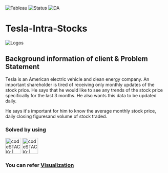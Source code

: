 ![Tableau](https://img.shields.io/badge/Tool-Tableau-yellowgreen) ![Status](https://img.shields.io/badge/Status-Completed-success) ![DA](https://img.shields.io/badge/Data-Analytics-ff69b4)

# Tesla-Intra-Stocks

![Logos](https://joyridecars.org/wp-content/uploads/2017/10/Tesla-Logo-1.png)

## Background information of client & Problem Statement 

Tesla is an American electric vehicle and clean energy company. An important shareholder is tired of receiving only monthly updates of the stock price.
He says that he would like to see any trends of the stock price specifically for the last 3 months. He also wants this data to be updated daily.

He says it's important for him to know the average monthly stock price, daily closing figuresand volume of stock traded.

### Solved by using 

<img align="centre" alt="codeSTACKr | Tableau" width="49px" src="https://mactorrents.io/wp-content/uploads/2019/09/1567360414_224_excel_2016_for_mac_15_logo_icon.jpg" />       <img align="centre" alt="codeSTACKr | Tableau" width="49px" src="https://apps.joltteam.com/cdn/brikbuild/tableau-icon-pixel-art-5a5f5c4d755c41916225ab5e.brickImg.jpg" />

### You can refer [Visualization](https://public.tableau.com/profile/yash.rao#!/vizhome/TeslaInterStockPricebyyashrao/Dashboard)
